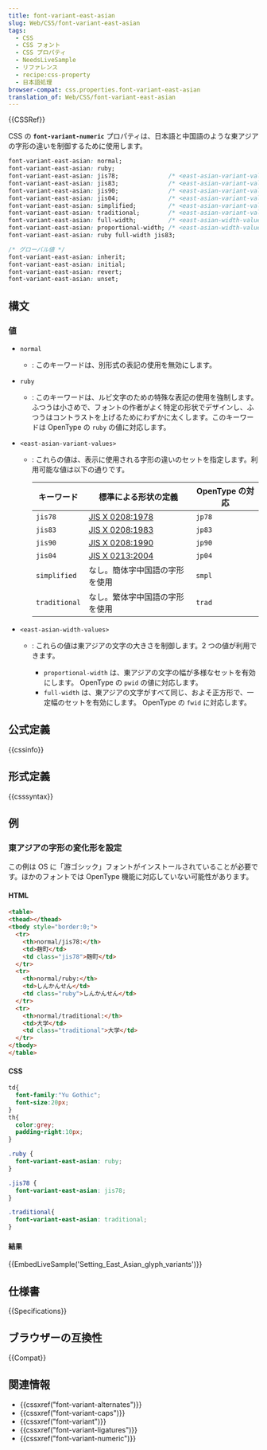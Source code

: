 ```yaml
---
title: font-variant-east-asian
slug: Web/CSS/font-variant-east-asian
tags:
  - CSS
  - CSS フォント
  - CSS プロパティ
  - NeedsLiveSample
  - リファレンス
  - recipe:css-property
  - 日本語処理
browser-compat: css.properties.font-variant-east-asian
translation_of: Web/CSS/font-variant-east-asian
---
```

{{CSSRef}}

CSS の **`font-variant-numeric`** プロパティは、日本語と中国語のような東アジアの字形の違いを制御するために使用します。

```css
font-variant-east-asian: normal;
font-variant-east-asian: ruby;
font-variant-east-asian: jis78;              /* <east-asian-variant-values> */
font-variant-east-asian: jis83;              /* <east-asian-variant-values> */
font-variant-east-asian: jis90;              /* <east-asian-variant-values> */
font-variant-east-asian: jis04;              /* <east-asian-variant-values> */
font-variant-east-asian: simplified;         /* <east-asian-variant-values> */
font-variant-east-asian: traditional;        /* <east-asian-variant-values> */
font-variant-east-asian: full-width;         /* <east-asian-width-values> */
font-variant-east-asian: proportional-width; /* <east-asian-width-values> */
font-variant-east-asian: ruby full-width jis83;

/* グローバル値 */
font-variant-east-asian: inherit;
font-variant-east-asian: initial;
font-variant-east-asian: revert;
font-variant-east-asian: unset;
```

## 構文

### 値

- `normal`
  - : このキーワードは、別形式の表記の使用を無効にします。
- `ruby`
  - : このキーワードは、ルビ文字のための特殊な表記の使用を強制します。ふつうは小さめで、フォントの作者がよく特定の形状でデザインし、ふつうはコントラストを上げるためにわずかに太くします。このキーワードは OpenType の `ruby` の値に対応します。
- `<east-asian-variant-values>`

  - : これらの値は、表示に使用される字形の違いのセットを指定します。利用可能な値は以下の通りです。

    | キーワード    | 標準による形状の定義                                                | OpenType の対応 |
    | ------------- | --------------------------------------------------------------------------- | ------------------- |
    | `jis78`       | [JIS X 0208:1978](http://ja.wikipedia.org/wiki/JIS_X_0208#第1次規格)  | `jp78`              |
    | `jis83`       | [JIS X 0208:1983](http://ja.wikipedia.org/wiki/JIS_X_0208#第2次規格) | `jp83`              |
    | `jis90`       | [JIS X 0208:1990](http://ja.wikipedia.org/wiki/JIS_X_0208#第3次規格)  | `jp90`              |
    | `jis04`       | [JIS X 0213:2004](http://ja.wikipedia.org/wiki/JIS_X_0213)                 | `jp04`              |
    | `simplified`  | なし。簡体字中国語の字形を使用                                     | `smpl`              |
    | `traditional` | なし。繁体字中国語の字形を使用                                    | `trad`              |

- `<east-asian-width-values>`

  - : これらの値は東アジアの文字の大きさを制御します。2 つの値が利用できます。

    - `proportional-width` は、東アジアの文字の幅が多様なセットを有効にします。 OpenType の `pwid` の値に対応します。
    - `full-width` は、東アジアの文字がすべて同じ、およそ正方形で、一定幅のセットを有効にします。 OpenType の `fwid` に対応します。

## 公式定義

{{cssinfo}}

## 形式定義

{{csssyntax}}

## 例

<h3 id="Setting_East_Asian_glyph_variants">東アジアの字形の変化形を設定</h3>

この例は OS に「游ゴシック」フォントがインストールされていることが必要です。ほかのフォントでは OpenType 機能に対応していない可能性があります。

#### HTML

```html
<table>
<thead></thead>
<tbody style="border:0;">
  <tr>
    <th>normal/jis78:</th>
    <td>麹町</td>
    <td class="jis78">麹町</td>
  </tr>
  <tr>
    <th>normal/ruby:</th>
    <td>しんかんせん</td>
    <td class="ruby">しんかんせん</td>
  </tr>
  <tr>
    <th>normal/traditional:</th>
    <td>大学</td>
    <td class="traditional">大学</td>
  </tr>
</tbody>
</table>
```

#### CSS

```css
td{
  font-family:"Yu Gothic";
  font-size:20px;
}
th{
  color:grey;
  padding-right:10px;
}

.ruby {
  font-variant-east-asian: ruby;
}

.jis78 {
  font-variant-east-asian: jis78;
}

.traditional{
  font-variant-east-asian: traditional;
}
```

#### 結果

{{EmbedLiveSample('Setting_East_Asian_glyph_variants')}}

## 仕様書

{{Specifications}}

## ブラウザーの互換性

{{Compat}}

## 関連情報

- {{cssxref("font-variant-alternates")}}
- {{cssxref("font-variant-caps")}}
- {{cssxref("font-variant")}}
- {{cssxref("font-variant-ligatures")}}
- {{cssxref("font-variant-numeric")}}
